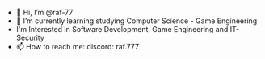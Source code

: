 - 👋 Hi, I’m @raf-77
- 🌱 I’m currently learning studying Computer Science - Game Engineering
- I'm Interested in Software Development, Game Engineering and IT-Security
- 📫 How to reach me: discord: raf.777
